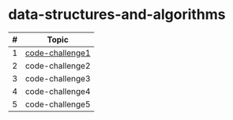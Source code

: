 # data-structures-and-algorithms


| # | Topic |
| - | -------- |
| 1 |[code-challenge1](./python/code-challenge1.md) |
| 2 | code-challenge2 |
| 3 | code-challenge3 |
| 4 | code-challenge4 |
| 5 | code-challenge5 |
